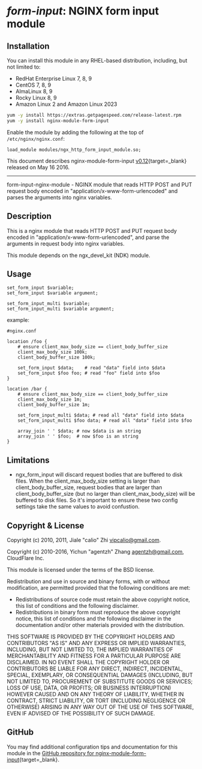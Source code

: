 # *form-input*: NGINX form input module


## Installation

You can install this module in any RHEL-based distribution, including, but not limited to:

* RedHat Enterprise Linux 7, 8, 9
* CentOS 7, 8, 9
* AlmaLinux 8, 9
* Rocky Linux 8, 9
* Amazon Linux 2 and Amazon Linux 2023

```bash
yum -y install https://extras.getpagespeed.com/release-latest.rpm
yum -y install nginx-module-form-input
```

Enable the module by adding the following at the top of `/etc/nginx/nginx.conf`:

```nginx
load_module modules/ngx_http_form_input_module.so;
```


This document describes nginx-module-form-input [v0.12](https://github.com/calio/form-input-nginx-module/releases/tag/v0.12){target=_blank} 
released on May 16 2016.

<hr />

form-input-nginx-module - NGINX module that reads HTTP POST and PUT request body encoded in "application/x-www-form-urlencoded" and parses the arguments into nginx variables.

## Description

This is a nginx module that reads HTTP POST and PUT request body encoded
in "application/x-www-form-urlencoded", and parse the arguments in
request body into nginx variables.

This module depends on the ngx_devel_kit (NDK) module.

## Usage

```nginx
set_form_input $variable;
set_form_input $variable argument;

set_form_input_multi $variable;
set_form_input_multi $variable argument;
```

example:

```nginx
#nginx.conf

location /foo {
    # ensure client_max_body_size == client_body_buffer_size
    client_max_body_size 100k;
    client_body_buffer_size 100k;

    set_form_input $data;    # read "data" field into $data
    set_form_input $foo foo; # read "foo" field into $foo
}

location /bar {
    # ensure client_max_body_size == client_body_buffer_size
    client_max_body_size 1m;
    client_body_buffer_size 1m;

    set_form_input_multi $data; # read all "data" field into $data
    set_form_input_multi $foo data; # read all "data" field into $foo

    array_join ' ' $data; # now $data is an string
    array_join ' ' $foo;  # now $foo is an string
}
```


## Limitations

* ngx_form_input will discard request bodies that are buffered
to disk files. When the client_max_body_size setting is larger than
client_body_buffer_size, request bodies that are larger
than client_body_buffer_size (but no larger than
client_max_body_size) will be buffered to disk files.
So it's important to ensure these two config settings take
the same values to avoid confustion.


## Copyright & License

Copyright (c) 2010, 2011, Jiale "calio" Zhi <vipcalio@gmail.com>.

Copyright (c) 2010-2016, Yichun "agentzh" Zhang <agentzh@gmail.com>, CloudFlare Inc.

This module is licensed under the terms of the BSD license.

Redistribution and use in source and binary forms, with or without
modification, are permitted provided that the following conditions are
met:

* Redistributions of source code must retain the above copyright
notice, this list of conditions and the following disclaimer.
* Redistributions in binary form must reproduce the above copyright
notice, this list of conditions and the following disclaimer in the
documentation and/or other materials provided with the distribution.

THIS SOFTWARE IS PROVIDED BY THE COPYRIGHT HOLDERS AND CONTRIBUTORS "AS
IS" AND ANY EXPRESS OR IMPLIED WARRANTIES, INCLUDING, BUT NOT LIMITED
TO, THE IMPLIED WARRANTIES OF MERCHANTABILITY AND FITNESS FOR A
PARTICULAR PURPOSE ARE DISCLAIMED. IN NO EVENT SHALL THE COPYRIGHT
HOLDER OR CONTRIBUTORS BE LIABLE FOR ANY DIRECT, INDIRECT, INCIDENTAL,
SPECIAL, EXEMPLARY, OR CONSEQUENTIAL DAMAGES (INCLUDING, BUT NOT LIMITED
TO, PROCUREMENT OF SUBSTITUTE GOODS OR SERVICES; LOSS OF USE, DATA, OR
PROFITS; OR BUSINESS INTERRUPTION) HOWEVER CAUSED AND ON ANY THEORY OF
LIABILITY, WHETHER IN CONTRACT, STRICT LIABILITY, OR TORT (INCLUDING
NEGLIGENCE OR OTHERWISE) ARISING IN ANY WAY OUT OF THE USE OF THIS
SOFTWARE, EVEN IF ADVISED OF THE POSSIBILITY OF SUCH DAMAGE.


## GitHub

You may find additional configuration tips and documentation for this module in the [GitHub 
repository for 
nginx-module-form-input](https://github.com/calio/form-input-nginx-module){target=_blank}.